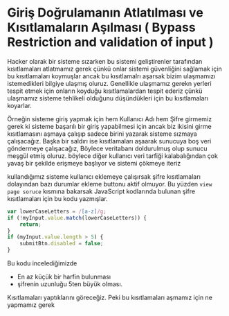 # Giriş Doğrulamanın Atlatılması ve Kısıtlamaların Aşılması ( Bypass Restriction and validation of input )
Hacker olarak bir sisteme sızarken bu sistemi geliştirenler tarafından kısıtlamaları atlatmamız gerek çünkü onlar sistemi güvenliğini sağlamak için bu kısıtlamaları koymuşlar ancak bu kısıtlamalrı aşarsak bizim ulaşmamızı istemedikleri bilgiye ulaşmış oluruz. Genellikle ulaşmamız gerekn yerleri tespit etmek için onların koyduğu kısıtlamalardan tespit ederiz çünkü ulaşmamız sisteme tehlikeli olduğunu düşündükleri için bu kısıtlamaları koyarlar. 

Örneğin sisteme giriş yapmak için hem Kullanıcı Adı hem Şifre girmemiz gerek ki sisteme başarılı bir giriş yapabilmesi için ancak biz ikisini girme kısıtlamasını aşmaya çalışıp sadece birini yazarak sisteme sızmaya çalışacağız. Başka bir saldırı ise kısıtlamaları aşaarak sunucuya boş veri göndermeye çalışacağız, Böylece veritabanı doldurulmuş olup sunucu meşgül etmiş oluruz. böylece diğer kullanıcı veri tarfiği kalabalığından çok yavaş bir şekilde erişmeye başlıyor ve sistemi çökmeye iteriz 

kullandığımız sisteme kullanıcı eklemeye çalışırsak şifre kısıtlamaları dolayından bazı durumlar ekleme buttonu aktif olmuyor. Bu yüzden `view page soruce` kısmına bakarsak JavaScript kodlarında bulunan şifre kısıtlamaları için bu kodu yazmışlar.
```js
var lowerCaseLetters = /[a-z]/g;
if (!myInput.value.match(lowerCaseLetters)) {
    return;
}
if (myInput.value.length > 5) {
    submitBtn.disabled = false;
}
```
Bu kodu incelediğimizde 
- En az küçük bir harfin bulunması
- şifrenin uzunluğu 5ten büyük olması.

Kısıtlamaları yaptıklarını göreceğiz. Peki bu kısıtlamaları aşmamız için ne yapmamız gerek
